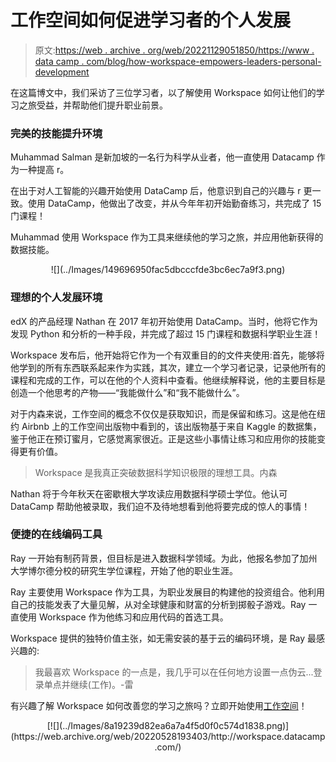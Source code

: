 # 工作空间如何促进学习者的个人发展

> 原文:[https://web . archive . org/web/20221129051850/https://www . data camp . com/blog/how-workspace-empowers-leaders-personal-development](https://web.archive.org/web/20221129051850/https://www.datacamp.com/blog/how-workspace-empowers-learners-personal-development)

在这篇博文中，我们采访了三位学习者，以了解使用 Workspace 如何让他们的学习之旅受益，并帮助他们提升职业前景。

### 完美的技能提升环境

Muhammad Salman 是新加坡的一名行为科学从业者，他一直使用 Datacamp 作为一种提高 r。

在出于对人工智能的兴趣开始使用 DataCamp 后，他意识到自己的兴趣与 r 更一致。使用 DataCamp，他做出了改变，并从今年年初开始勤奋练习，共完成了 15 门课程！

Muhammad 使用 Workspace 作为工具来继续他的学习之旅，并应用他新获得的数据技能。

<center>![](../Images/149696950fac5dbcccfde3bc6ec7a9f3.png)</center>

### 理想的个人发展环境

edX 的产品经理 Nathan 在 2017 年初开始使用 DataCamp。当时，他将它作为发现 Python 和分析的一种手段，并完成了超过 15 门课程和数据科学职业生涯！

Workspace 发布后，他开始将它作为一个有双重目的的文件夹使用:首先，能够将他学到的所有东西联系起来作为实践，其次，建立一个学习者记录，记录他所有的课程和完成的工作，可以在他的个人资料中查看。他继续解释说，他的主要目标是创造一个他思考的产物——“我能做什么”和“我不能做什么”。

对于内森来说，工作空间的概念不仅仅是获取知识，而是保留和练习。这是他在纽约 Airbnb 上的工作空间出版物中看到的，该出版物基于来自 Kaggle 的数据集，鉴于他正在预订蜜月，它感觉离家很近。正是这些小事情让练习和应用你的技能变得更有价值。

> Workspace 是我真正突破数据科学知识极限的理想工具。内森

Nathan 将于今年秋天在密歇根大学攻读应用数据科学硕士学位。他认可 DataCamp 帮助他被录取，我们迫不及待地想看到他将要完成的惊人的事情！

### 便捷的在线编码工具

Ray 一开始有制药背景，但目标是进入数据科学领域。为此，他报名参加了加州大学博尔德分校的研究生学位课程，开始了他的职业生涯。

Ray 主要使用 Workspace 作为工具，为职业发展目的构建他的投资组合。他利用自己的技能发表了大量见解，从对全球健康和财富的分析到掷骰子游戏。Ray 一直使用 Workspace 作为他练习和应用代码的首选工具。

Workspace 提供的独特价值主张，如无需安装的基于云的编码环境，是 Ray 最感兴趣的:

> 我最喜欢 Workspace 的一点是，我几乎可以在任何地方设置一点伪云...登录单点并继续(工作)。-雷

有兴趣了解 Workspace 如何改善您的学习之旅吗？立即开始使用[工作空间](https://web.archive.org/web/20220528193403/http://workspace.datacamp.com/)！

<center>[![](../Images/8a19239d82ea6a7a4f5d0f0c574d1838.png)](https://web.archive.org/web/20220528193403/http://workspace.datacamp.com/)</center>